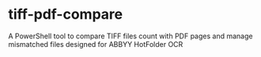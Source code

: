 # tiff-pdf-compare
A PowerShell tool to compare TIFF files count with PDF pages and manage mismatched files designed for ABBYY HotFolder OCR
